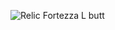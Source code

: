 
![Relic Fortezza L butt](https://user-images.githubusercontent.com/69826495/147185520-404d4379-18a2-484e-a9b0-b0680797838e.png)
